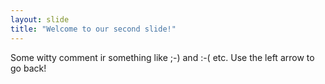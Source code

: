 ```yaml
---
layout: slide
title: "Welcome to our second slide!"
---
```

Some witty comment ir something like ;-) and :-( etc.
Use the left arrow to go back!
